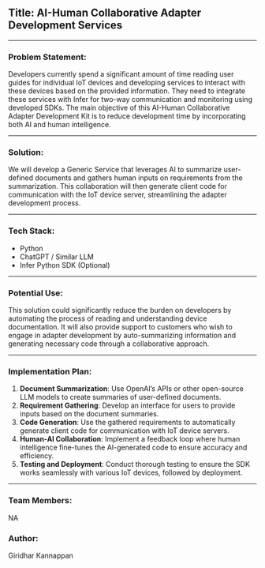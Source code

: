 ## Title: AI-Human Collaborative Adapter Development Services

---

### Problem Statement:

Developers currently spend a significant amount of time reading user guides for individual IoT devices and developing services to interact with these devices based on the provided information. They need to integrate these services with Infer for two-way communication and monitoring using developed SDKs. The main objective of this AI-Human Collaborative Adapter Development Kit is to reduce development time by incorporating both AI and human intelligence.

---

### Solution:

We will develop a Generic Service that leverages AI to summarize user-defined documents and gathers human inputs on requirements from the summarization. This collaboration will then generate client code for communication with the IoT device server, streamlining the adapter development process.

---

### Tech Stack:

- Python
- ChatGPT / Similar LLM
- Infer Python SDK (Optional)

---

### Potential Use:

This solution could significantly reduce the burden on developers by automating the process of reading and understanding device documentation. It will also provide support to customers who wish to engage in adapter development by auto-summarizing information and generating necessary code through a collaborative approach.

---

### Implementation Plan:

1. **Document Summarization**: Use OpenAI’s APIs or other open-source LLM models to create summaries of user-defined documents.
2. **Requirement Gathering**: Develop an interface for users to provide inputs based on the document summaries.
3. **Code Generation**: Use the gathered requirements to automatically generate client code for communication with IoT device servers.
4. **Human-AI Collaboration**: Implement a feedback loop where human intelligence fine-tunes the AI-generated code to ensure accuracy and efficiency.
5. **Testing and Deployment**: Conduct thorough testing to ensure the SDK works seamlessly with various IoT devices, followed by deployment.

---

### Team Members:

NA

### Author:

Giridhar Kannappan
